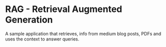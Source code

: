 # RAG - Retrieval Augmented Generation

A sample application that retrieves, info from medium blog posts, PDFs and uses the context to answer queries.